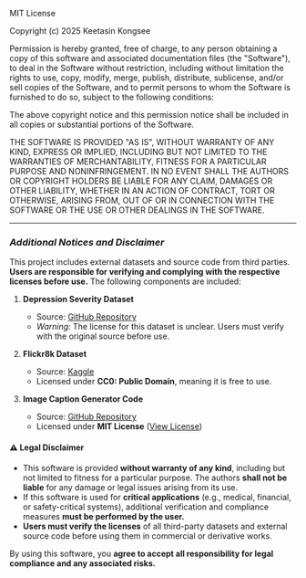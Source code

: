 MIT License

Copyright (c) 2025 Keetasin Kongsee

Permission is hereby granted, free of charge, to any person obtaining a copy
of this software and associated documentation files (the "Software"), to deal
in the Software without restriction, including without limitation the rights
to use, copy, modify, merge, publish, distribute, sublicense, and/or sell
copies of the Software, and to permit persons to whom the Software is
furnished to do so, subject to the following conditions:

The above copyright notice and this permission notice shall be included in all
copies or substantial portions of the Software.

THE SOFTWARE IS PROVIDED "AS IS", WITHOUT WARRANTY OF ANY KIND, EXPRESS OR
IMPLIED, INCLUDING BUT NOT LIMITED TO THE WARRANTIES OF MERCHANTABILITY,
FITNESS FOR A PARTICULAR PURPOSE AND NONINFRINGEMENT. IN NO EVENT SHALL THE
AUTHORS OR COPYRIGHT HOLDERS BE LIABLE FOR ANY CLAIM, DAMAGES OR OTHER
LIABILITY, WHETHER IN AN ACTION OF CONTRACT, TORT OR OTHERWISE, ARISING FROM,
OUT OF OR IN CONNECTION WITH THE SOFTWARE OR THE USE OR OTHER DEALINGS IN THE
SOFTWARE.

---

### *Additional Notices and Disclaimer*

This project includes external datasets and source code from third parties. **Users are responsible for verifying and complying with the respective licenses before use.** The following components are included:

1. **Depression Severity Dataset**  
   - Source: [GitHub Repository](https://github.com/usmaann/Depression_Severity_Dataset)  
   - *Warning:* The license for this dataset is unclear. Users must verify with the original source before use.  

2. **Flickr8k Dataset**  
   - Source: [Kaggle](https://www.kaggle.com/datasets/adityajn105/flickr8k)  
   - Licensed under **CC0: Public Domain**, meaning it is free to use.  

3. **Image Caption Generator Code**  
   - Source: [GitHub Repository](https://github.com/Sajid030/image-caption-generator)  
   - Licensed under **MIT License** ([View License](https://github.com/Sajid030/image-caption-generator/blob/main/LICENSE))  

#### ⚠ **Legal Disclaimer**
- This software is provided **without warranty of any kind**, including but not limited to fitness for a particular purpose. The authors **shall not be liable** for any damage or legal issues arising from its use.
- If this software is used for **critical applications** (e.g., medical, financial, or safety-critical systems), additional verification and compliance measures **must be performed by the user.**
- **Users must verify the licenses** of all third-party datasets and external source code before using them in commercial or derivative works.

By using this software, you **agree to accept all responsibility for legal compliance and any associated risks.**

